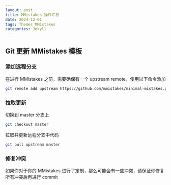 ```yaml
---
layout: post
title: MMistakes 操作汇总
date: 2024-12-01
tags: Themes MMistakes
categories: Jekyll
---
```


## Git 更新 MMistakes 模板

### 添加远程分支

在进行 MMistakes 之前，需要确保有一个 upstream remote，使用以下命令添加

```bash
git remote add upstream https://github.com/mmistakes/minimal-mistakes.git
```

### 拉取更新

切换到 master 分支上

```bash
git checkout master
```

拉取并更新远程分支中代码

```bash
git pull upstream master
```

### 修复冲突

如果你对于你的 MMistakes 进行了定制，那么可能会有一些冲突，请保证你修复所有冲突后再进行 commit
